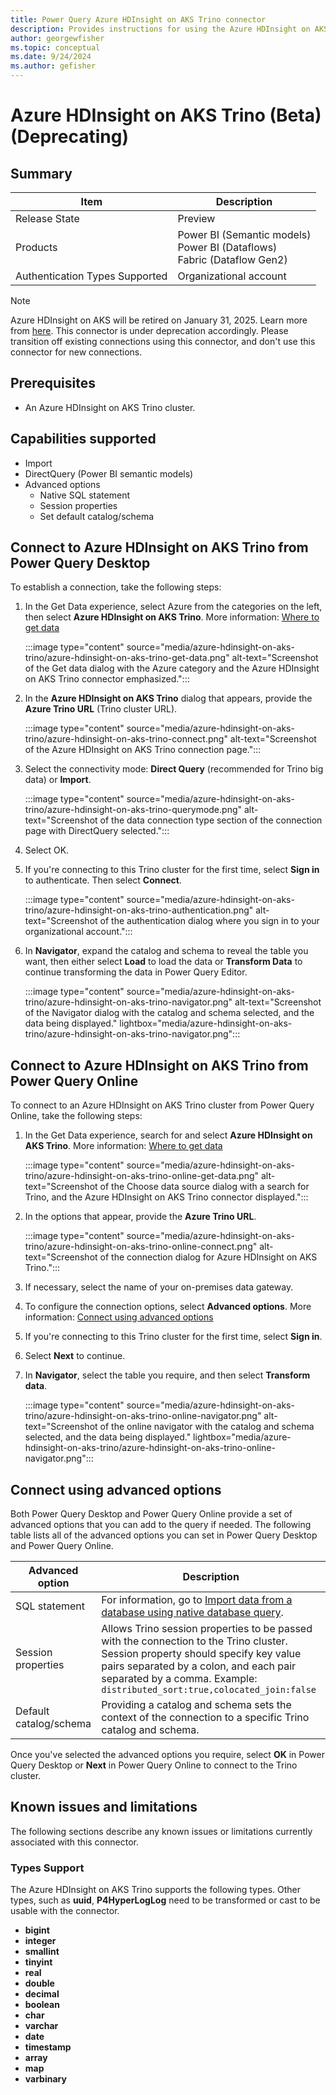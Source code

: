 ```yaml
---
title: Power Query Azure HDInsight on AKS Trino connector
description: Provides instructions for using the Azure HDInsight on AKS Trino connector, including descriptions of the optional input parameters, and connector limitations.
author: georgewfisher
ms.topic: conceptual
ms.date: 9/24/2024
ms.author: gefisher
---
```


# Azure HDInsight on AKS Trino (Beta) (Deprecating)

## Summary

|Item|Description|
|-|-|
|Release State|Preview|
|Products|Power BI (Semantic models)<br />Power BI (Dataflows)<br />Fabric (Dataflow Gen2)|
|Authentication Types Supported|Organizational account|

> [!NOTE]
> Azure HDInsight on AKS will be retired on January 31, 2025. Learn more from [here](https://learn.microsoft.com/en-us/azure/hdinsight-aks/trino/trino-overview). This connector is under deprecation accordingly. Please transition off existing connections using this connector, and don't use this connector for new connections.

## Prerequisites

* An Azure HDInsight on AKS Trino cluster.

## Capabilities supported

* Import
* DirectQuery (Power BI semantic models)
* Advanced options
  * Native SQL statement
  * Session properties
  * Set default catalog/schema

## Connect to Azure HDInsight on AKS Trino from Power Query Desktop

To establish a connection, take the following steps:

1. In the Get Data experience, select Azure from the categories on the left, then select **Azure HDInsight on AKS Trino**. More information: [Where to get data](../where-to-get-data.md)

   :::image type="content" source="media/azure-hdinsight-on-aks-trino/azure-hdinsight-on-aks-trino-get-data.png" alt-text="Screenshot of the Get data dialog with the Azure category and the Azure HDInsight on AKS Trino connector emphasized.":::

2. In the **Azure HDInsight on AKS Trino** dialog that appears, provide the **Azure Trino URL** (Trino cluster URL).

   :::image type="content" source="media/azure-hdinsight-on-aks-trino/azure-hdinsight-on-aks-trino-connect.png" alt-text="Screenshot of the Azure HDInsight on AKS Trino connection page.":::

3. Select the connectivity mode: **Direct Query** (recommended for Trino big data) or **Import**.

   :::image type="content" source="media/azure-hdinsight-on-aks-trino/azure-hdinsight-on-aks-trino-querymode.png" alt-text="Screenshot of the data connection type section of the connection page with DirectQuery selected.":::

4. Select OK.

5. If you're connecting to this Trino cluster for the first time, select **Sign in** to authenticate. Then select **Connect**.

   :::image type="content" source="media/azure-hdinsight-on-aks-trino/azure-hdinsight-on-aks-trino-authentication.png" alt-text="Screenshot of the authentication dialog where you sign in to your organizational account.":::

6. In **Navigator**, expand the catalog and schema to reveal the table you want, then either select **Load** to load the data or **Transform Data** to continue transforming the data in Power Query Editor.

   :::image type="content" source="media/azure-hdinsight-on-aks-trino/azure-hdinsight-on-aks-trino-navigator.png" alt-text="Screenshot of the Navigator dialog with the catalog and schema selected, and the data being displayed." lightbox="media/azure-hdinsight-on-aks-trino/azure-hdinsight-on-aks-trino-navigator.png":::

## Connect to Azure HDInsight on AKS Trino from Power Query Online

To connect to an Azure HDInsight on AKS Trino cluster from Power Query Online, take the following steps:

1. In the Get Data experience, search for and select **Azure HDInsight on AKS Trino**. More information: [Where to get data](../where-to-get-data.md)

   :::image type="content" source="media/azure-hdinsight-on-aks-trino/azure-hdinsight-on-aks-trino-online-get-data.png" alt-text="Screenshot of the Choose data source dialog with a search for Trino, and the Azure HDInsight on AKS Trino connector displayed.":::

2. In the options that appear, provide the **Azure Trino URL**.

   :::image type="content" source="media/azure-hdinsight-on-aks-trino/azure-hdinsight-on-aks-trino-online-connect.png" alt-text="Screenshot of the connection dialog for Azure HDInsight on AKS Trino.":::

3. If necessary, select the name of your on-premises data gateway.

4. To configure the connection options, select **Advanced options**. More information: [Connect using advanced options](#connect-using-advanced-options)

5. If you're connecting to this Trino cluster for the first time, select **Sign in**.

6. Select **Next** to continue.

7. In **Navigator**, select the table you require, and then select **Transform data**.

   :::image type="content" source="media/azure-hdinsight-on-aks-trino/azure-hdinsight-on-aks-trino-online-navigator.png" alt-text="Screenshot of the online navigator with the catalog and schema selected, and the data being displayed." lightbox="media/azure-hdinsight-on-aks-trino/azure-hdinsight-on-aks-trino-online-navigator.png":::

## Connect using advanced options

Both Power Query Desktop and Power Query Online provide a set of advanced options that you can add to the query if needed. The following table lists all of the advanced options you can set in Power Query Desktop and Power Query Online.

|Advanced option|Description|
|-|-|
|SQL statement|For information, go to [Import data from a database using native database query](../native-database-query.md).|
|Session properties|Allows Trino session properties to be passed with the connection to the Trino cluster. Session property should specify key value pairs separated by a colon, and each pair separated by a comma. Example: `distributed_sort:true,colocated_join:false`|
|Default catalog/schema|Providing a catalog and schema sets the context of the connection to a specific Trino catalog and schema.|

Once you've selected the advanced options you require, select **OK** in Power Query Desktop or **Next** in Power Query Online to connect to the Trino cluster.

## Known issues and limitations

The following sections describe any known issues or limitations currently associated with this connector. 

### Types Support

The Azure HDInsight on AKS Trino supports the following types. Other types, such as **uuid**, **P4HyperLogLog** need to be transformed or cast to be usable with the connector.

* **bigint**
* **integer**
* **smallint**
* **tinyint**
* **real**
* **double**
* **decimal**
* **boolean**
* **char**
* **varchar**
* **date**
* **timestamp**
* **array**
* **map**
* **varbinary**
